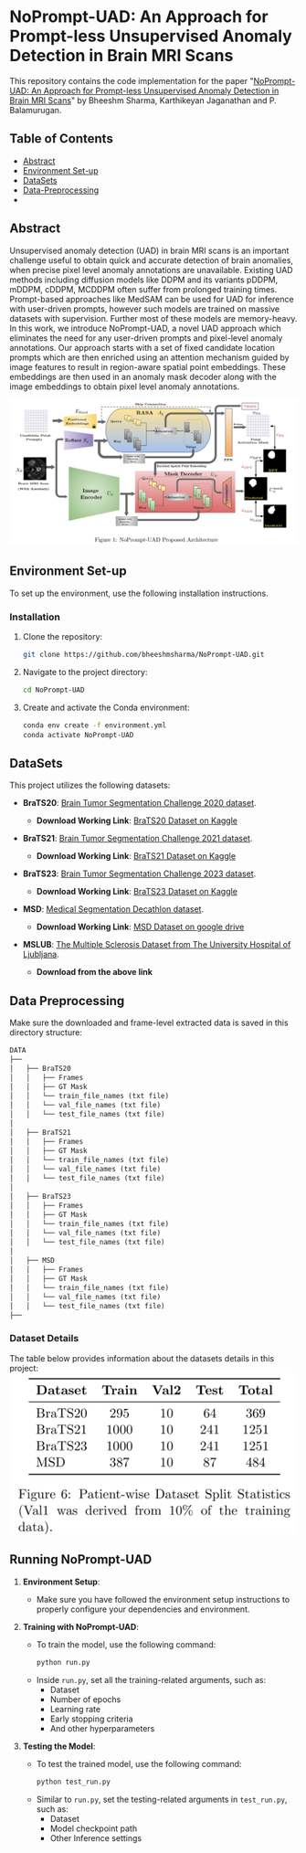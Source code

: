 # NoPrompt-UAD: An Approach for Prompt-less Unsupervised Anomaly Detection in Brain MRI Scans

This repository contains the code implementation for the paper "[NoPrompt-UAD: An Approach for Prompt-less Unsupervised Anomaly Detection in Brain MRI Scans](https://www.researchgate.net/profile/Bheeshm-Sharma/)" by Bheeshm Sharma, Karthikeyan Jaganathan and P. Balamurugan.

## Table of Contents
- [Abstract](#Abstract)
- [Environment Set-up](#environment-set-up)
- [DataSets](#datasets)
- [Data-Preprocessing](#data-preprocessing)
- 
## Abstract
Unsupervised anomaly detection (UAD) in brain MRI scans is an important challenge useful to obtain quick and accurate detection of brain anomalies, when precise pixel level anomaly annotations are unavailable. Existing UAD methods including diffusion models like DDPM and its variants pDDPM, mDDPM, cDDPM, MCDDPM often suffer from prolonged training times. Prompt-based approaches like MedSAM can be used for UAD for inference with user-driven prompts, however such models are trained on massive datasets with supervision. Further most of these models are memory-heavy. In this work, we introduce NoPrompt-UAD, a novel UAD approach which eliminates the need for any user-driven prompts and pixel-level anomaly annotations. Our approach starts with a set of fixed candidate location prompts which are then enriched using an attention mechanism guided by image features to result in region-aware spatial point embeddings. These embeddings are then used in an anomaly mask decoder along with the image embeddings to obtain pixel level anomaly annotations.

![NoPrompt-UAD Overview](/Figures/NoPrompt_UAD.jpg)
 

## Environment Set-up
To set up the environment, use the following installation instructions.

### Installation
1. Clone the repository:
    ```bash
    git clone https://github.com/bheeshmsharma/NoPrompt-UAD.git
    
3. Navigate to the project directory:
    ```bash
    cd NoPrompt-UAD
    ```
4. Create and activate the Conda environment:
    ```bash
    conda env create -f environment.yml
    conda activate NoPrompt-UAD
    ```

## DataSets
This project utilizes the following datasets:
- **BraTS20**: [Brain Tumor Segmentation Challenge 2020 dataset](https://www.med.upenn.edu/cbica/brats2020/data.html).  
  - **Download Working Link**: [BraTS20 Dataset on Kaggle](https://www.kaggle.com/datasets/awsaf49/brats20-dataset-training-validation?resource=download-directory)

- **BraTS21**: [Brain Tumor Segmentation Challenge 2021 dataset](http://braintumorsegmentation.org/).  
  - **Download Working Link**: [BraTS21 Dataset on Kaggle](https://www.kaggle.com/datasets/dschettler8845/brats-2021-task1/data)

- **BraTS23**: [Brain Tumor Segmentation Challenge 2023 dataset](https://www.synapse.org/Synapse:syn51156910/wiki/621282).  
  - **Download Working Link**: [BraTS23 Dataset on Kaggle](https://www.kaggle.com/datasets/shakilrana/brats-2023-adult-glioma)

- **MSD**: [Medical Segmentation Decathlon dataset](http://medicaldecathlon.com/).  
  - **Download Working Link**: [MSD Dataset on google drive]([https://www.kaggle.com/datasets/shakilrana/brats-2023-adult-glioma](https://drive.google.com/drive/folders/1HqEgzS8BV2c7xYNrZdEAnrHk7osJJ--2))

- **MSLUB**: [The Multiple Sclerosis Dataset from The University Hospital of Ljubljana](https://lit.fe.uni-lj.si/en/research/resources/3D-MR-MS/).
  - **Download from the above link**

## Data Preprocessing
Make sure the downloaded and frame-level extracted data is saved in this directory structure:   

    DATA
    ├── 
    │   ├── BraTS20 
    │   │   ├── Frames
    │   │   ├── GT Mask
    │   │   └── train_file_names (txt file)
    │   │   └── val_file_names (txt file)
    │   │   └── test_file_names (txt file)
    │  
    │   ├── BraTS21 
    │   │   ├── Frames
    │   │   ├── GT Mask
    │   │   └── train_file_names (txt file)
    │   │   └── val_file_names (txt file)
    │   │   └── test_file_names (txt file)
    │  
    │   ├── BraTS23 
    │   │   ├── Frames
    │   │   ├── GT Mask
    │   │   └── train_file_names (txt file)
    │   │   └── val_file_names (txt file)
    │   │   └── test_file_names (txt file)
    │  
    │   ├── MSD 
    │   │   ├── Frames
    │   │   ├── GT Mask
    │   │   └── train_file_names (txt file)
    │   │   └── val_file_names (txt file)
    │   │   └── test_file_names (txt file)
    ├──



### Dataset Details

The table below provides information about the datasets details in this project:
![Dataset Split Info](/Figures/Data_split_info.png)

## Running NoPrompt-UAD

1. **Environment Setup**:  
   - Make sure you have followed the environment setup instructions to properly configure your dependencies and environment.  

2. **Training with NoPrompt-UAD**:  
   - To train the model, use the following command:  
     ```bash
     python run.py
     ```  
   - Inside `run.py`, set all the training-related arguments, such as:  
     - Dataset  
     - Number of epochs  
     - Learning rate  
     - Early stopping criteria  
     - And other hyperparameters  

3. **Testing the Model**:  
   - To test the trained model, use the following command:  
     ```bash
     python test_run.py
     ```  
   - Similar to `run.py`, set the testing-related arguments in `test_run.py`, such as:  
     - Dataset  
     - Model checkpoint path  
     - Other Inference settings  

<!--
### Qualitative results:
We present below a few comparisons in terms of qualitative and quantitative results.
<img alt="image" src="images/Qualitative_Results.png" style="width: 100%;" height=500>
### Quantitative results:
![Dataset Split Info](/Figures/Data_split_info.png)

## Citation
If you use this code in your research, please cite our paper:

This project draws inspiration and is developed based on the [pddpm-uad](https://github.com/FinnBehrendt/patched-Diffusion-Models-UAD) repository.
-->
